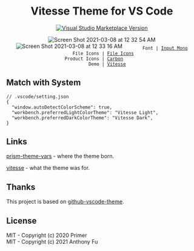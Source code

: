 <h1 align="center">Vitesse Theme for VS Code</h1>

<p align="center">
<a href="https://marketplace.visualstudio.com/items?itemName=antfu.theme-vitesse" target="__blank"><img src="https://img.shields.io/visual-studio-marketplace/v/antfu.theme-vitesse.svg?color=4d9375&amp;label=Marketplace&logo=visual-studio-code" alt="Visual Studio Marketplace Version" /></a>
</p>

<p align="center">
<img alt="Screen Shot 2021-03-08 at 12 32 54 AM" src="https://user-images.githubusercontent.com/11247099/110247185-ed26b380-7fa5-11eb-8fce-6c224bb6ef26.png">
<img alt="Screen Shot 2021-03-08 at 12 33 16 AM" src="https://user-images.githubusercontent.com/11247099/110247187-f1eb6780-7fa5-11eb-9258-620309e20961.png">
<sub><samp>&nbsp;&nbsp;&nbsp;&nbsp;&nbsp;&nbsp;&nbsp;Font | <a href="http://input.fontbureau.com/">Input Mono</a><br>
&nbsp;File Icons | <a href="https://marketplace.visualstudio.com/items?itemName=file-icons.file-icons">File Icons</a><br>
Product Icons | <a href="https://github.com/antfu/vscode-icons-carbon">Carbon</a>&nbsp;&nbsp;&nbsp;&nbsp;&nbsp;&nbsp;<br>
&nbsp;&nbsp;&nbsp;&nbsp;&nbsp;&nbsp;&nbsp;&nbsp;&nbsp;&nbsp;Demo | <a href="https://github.com/antfu/vitesse">Vitesse</a>&nbsp;&nbsp;&nbsp;&nbsp;&nbsp;&nbsp;</samp></sub>
</p>

## Match with System

```jsonc
// .vscode/setting.json
{
  "window.autoDetectColorScheme": true,
  "workbench.preferredLightColorTheme": "Vitesse Light",
  "workbench.preferredDarkColorTheme": "Vitesse Dark",
}
```

## Links

[prism-theme-vars](https://github.com/antfu/prism-theme-vars) - where the theme born.

[vitesse](https://github.com/antfu/vitesse) - what the theme was for.

## Thanks

This project is based on [github-vscode-theme](https://github.com/primer/github-vscode-theme).

## License

MIT - Copyright (c) 2020 Primer <br>
MIT - Copyright (c) 2021 Anthony Fu
